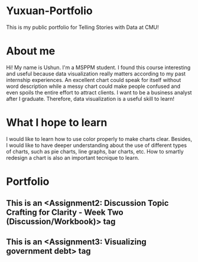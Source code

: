 # Yuxuan-Portfolio
This is my public portfolio for Telling Stories with Data at CMU!

# About me
Hi! My name is Ushun. I'm a MSPPM student. I found this course interesting and useful because data visualization really matters according to my past internship experiences. An excellent chart could speak for itself without word description while a messy chart could make people confused and even spoils the entire effort to attract clients. I want to be a business analyst after I graduate. Therefore, data visualization is a useful skill to learn!

# What I hope to learn
I would like to learn how to use color properly to make charts clear. Besides, I would like to have deeper understanding about the use of different types of charts, such as pie charts, line graphs, bar charts, etc. How to smartly redesign a chart is also an important tecnique to learn.

# Portfolio
## This is an <Assignment2: Discussion Topic Crafting for Clarity - Week Two (Discussion/Workbook)> tag
## This is an <Assignment3: Visualizing government debt> tag
